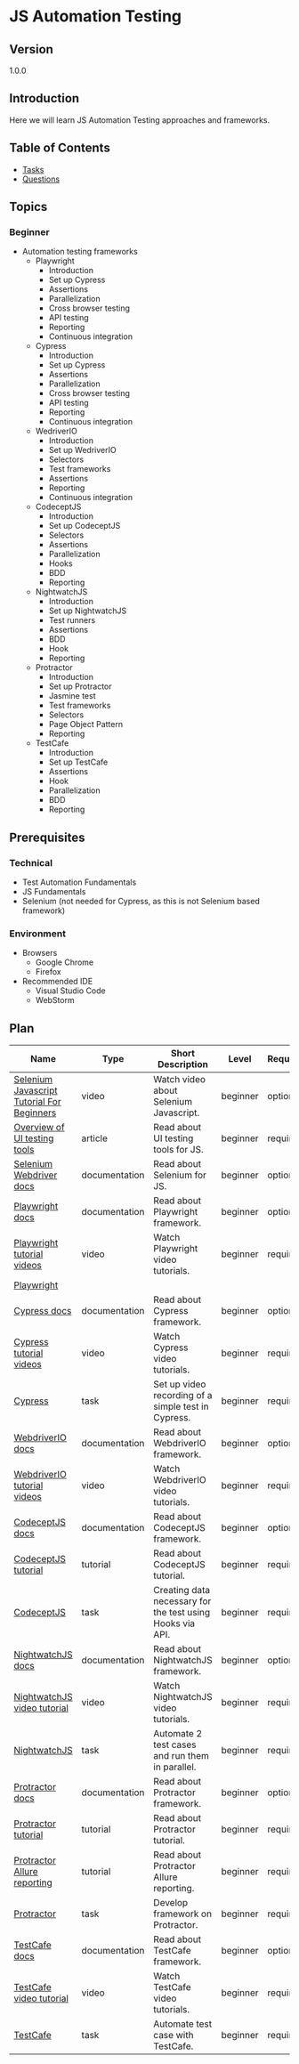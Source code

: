 # JS Automation Testing

## Version

1.0.0

## Introduction

Here we will learn JS Automation Testing approaches and frameworks.

## Table of Contents

* [Tasks](./tasks/readme.md)
* [Questions](./questions/readme.md)

## Topics

### Beginner

* Automation testing frameworks
  * Playwright
    * Introduction
    * Set up Cypress
    * Assertions
    * Parallelization
    * Cross browser testing
    * API testing
    * Reporting
    * Continuous integration
  * Cypress
    * Introduction
    * Set up Cypress
    * Assertions
    * Parallelization
    * Cross browser testing
    * API testing
    * Reporting
    * Continuous integration
  * WedriverIO
    * Introduction
    * Set up WedriverIO
    * Selectors
    * Test frameworks
    * Assertions
    * Reporting
    * Continuous integration
  * CodeceptJS
    * Introduction
    * Set up CodeceptJS
    * Selectors
    * Assertions
    * Parallelization
    * Hooks
    * BDD
    * Reporting
  * NightwatchJS
    * Introduction
    * Set up NightwatchJS
    * Test runners
    * Assertions
    * BDD
    * Hook
    * Reporting
  * Protractor
    * Introduction
    * Set up Protractor
    * Jasmine test
    * Test frameworks
    * Selectors
    * Page Object Pattern
    * Reporting
  * TestCafe
    * Introduction
    * Set up TestCafe
    * Assertions
    * Hook
    * Parallelization
    * BDD
    * Reporting

## Prerequisites

### Technical

* Test Automation Fundamentals
* JS Fundamentals
* Selenium (not needed for Сypress, as this is not Selenium based framework)

### Environment

* Browsers
  * Google Chrome
  * Firefox
* Recommended IDE
  * Visual Studio Code
  * WebStorm

## Plan

| Name                                                                                                                     | Type          | Short Description                                         | Level    | Required | Estimation (h) |
| ------------------------------------------------------------------------------------------------------------------------ | ------------- | --------------------------------------------------------- | -------- | -------- | -------------- |
| [Selenium Javascript Tutorial For Beginners](https://www.youtube.com/watch?v=QwymPtk4zWo)                                | video         | Watch video about Selenium Javascript.                    | beginner | optional | 1              |
| [Overview of UI testing tools](https://www.netguru.com/codestories/which-javascript-ui-testing-framework-to-use-in-2020) | article       | Read about UI testing tools for JS.                       | beginner | required | 1              |
| [Selenium Webdriver docs](https://www.selenium.dev/selenium/docs/api/javascript/index.html)                              | documentation | Read about Selenium for JS.                               | beginner | optional | 2              |
| [Playwright docs](https://playwright.dev/docs/intro)                                                 | documentation | Read about Playwright framework.                             | beginner | optional | 2              |
| [Playwright tutorial videos](https://www.youtube.com/watch?v=VKvZSpSWDZw&t=27s&ab_channel=Lethcode)                       | video         | Watch Playwright video tutorials.                            | beginner | required | 0.4              |
| [Playwright](./tasks/playwright/readme.md)                                                                                |
| [Cypress docs](https://docs.cypress.io/guides/overview/why-cypress.html)                                                 | documentation | Read about Cypress framework.                             | beginner | optional | 2              |
| [Cypress tutorial videos](https://docs.cypress.io/examples/examples/tutorials.html#Best-Practices)                       | video         | Watch Cypress video tutorials.                            | beginner | required | 3              |
| [Cypress](./tasks/cypress/readme.md)                                                                                     | task          | Set up video recording of a simple test in Cypress.       | beginner | required | 8              |
| [WebdriverIO docs](https://webdriver.io/docs/gettingstarted.html)                                                        | documentation | Read about WebdriverIO framework.                         | beginner | optional | 2              |
| [WebdriverIO tutorial videos](https://testautomationu.applitools.com/webdriverio-tutorial/)                              | video         | Watch WebdriverIO video tutorials.                        | beginner | required | 3              |
| [CodeceptJS docs](https://codecept.io/basics/)                                                                           | documentation | Read about CodeceptJS framework.                          | beginner | optional | 2              |
| [CodeceptJS tutorial](https://www.qafox.com/run-your-first-automation-script/)                                           | tutorial      | Read about CodeceptJS tutorial.                           | beginner | required | 2              |
| [CodeceptJS](./tasks/codeceptjs/readme.md)                                                                               | task          | Creating data necessary for the test using Hooks via API. | beginner | required | 8              |
| [NightwatchJS docs](https://nightwatchjs.org/guide/using-nightwatch/using-bdd-describe.html)                             | documentation | Read about NightwatchJS framework.                        | beginner | optional | 2              |
| [NightwatchJS video tutorial](https://testautomationu.applitools.com/nightwatchjs-tutorial/)                             | video         | Watch NightwatchJS video tutorials.                       | beginner | required | 4              |
| [NightwatchJS](./tasks/nightwatch/readme.md)                                                                             | task          | Automate 2 test cases and run them in parallel.           | beginner | required | 8              |
| [Protractor docs](https://www.protractortest.org/#/tutorial)                                                             | documentation | Read about Protractor framework.                          | beginner | optional | 2              |
| [Protractor tutorial](https://www.toolsqa.com/protractor-tutorial/)                                                      | tutorial      | Read about Protractor tutorial.                           | beginner | required | 4              |
| [Protractor Allure reporting](https://www.npmjs.com/package/jasmine-allure-reporter)                                     | tutorial      | Read about Protractor Allure reporting.                   | beginner | required | 2              |
| [Protractor](./tasks/protractor/readme.md)                                                                               | task          | Develop framework on Protractor.                          | beginner | required | 16             |
| [TestCafe docs](https://docs.devexpress.com/TestCafeStudio/400157/testcafe-studio)                                       | documentation | Read about TestCafe framework.                            | beginner | optional | 2              |
| [TestCafe video tutorial](https://testautomationu.applitools.com/testcafe-tutorial/)                                     | video         | Watch TestCafe video tutorials.                           | beginner | required | 4              |
| [TestCafe](./tasks/testcafe/readme.md)                                                                                   | task          | Automate test case with TestCafe.                         | beginner | required | 8              |
